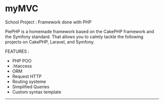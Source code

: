 # myMVC
School Project : Framework done with PHP

PiePHP is a homemade framework based on the CakePHP framework and the Symfony standard. That allows you to calmly tackle the following projects on CakePHP, Laravel, and Symfony.

FEATURES :

- PHP POO
- .htaccess
- ORM
- Request HTTP
- Routing systeme
- Simplified Queries
- Custom syntax template

-------------------------------
